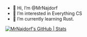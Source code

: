 - 👋 Hi, I’m @MrNajdorf
- 👀 I’m interested in Everything CS
- 🌱 I’m currently learning Rust.

<!---
MrNajdorf/MrNajdorf is a ✨ special ✨ repository because its `README.md` (this file) appears on your GitHub profile.
You can click the Preview link to take a look at your changes.
--->

[![MrNajdorf's GitHub | Stats](https://stats.quine.sh/MrNajdorf/github?theme=dark)](https://quine.sh?utm_source=widgets&utm_campaign=MrNajdorf)
